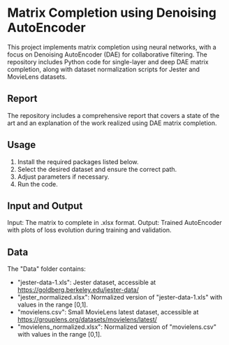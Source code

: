 # Matrix Completion using Denoising AutoEncoder

This project implements matrix completion using neural networks, with a focus on Denoising AutoEncoder (DAE) for collaborative filtering. The repository includes Python code for single-layer and deep DAE matrix completion, along with dataset normalization scripts for Jester and MovieLens datasets.

## Report

The repository includes a comprehensive report that covers a state of the art and an explanation of the work realized using DAE matrix completion.

## Usage

1. Install the required packages listed below.
2. Select the desired dataset and ensure the correct path.
3. Adjust parameters if necessary.
4. Run the code.

## Input and Output

Input: The matrix to complete in .xlsx format.
Output: Trained AutoEncoder with plots of loss evolution during training and validation.

## Data

The "Data" folder contains:
- "jester-data-1.xls": Jester dataset, accessible at https://goldberg.berkeley.edu/jester-data/
- "jester_normalized.xlsx": Normalized version of "jester-data-1.xls" with values in the range [0,1].
- "movielens.csv": Small MovieLens latest dataset, accessible at https://grouplens.org/datasets/movielens/latest/
- "movielens_normalized.xlsx": Normalized version of "movielens.csv" with values in the range [0,1].
